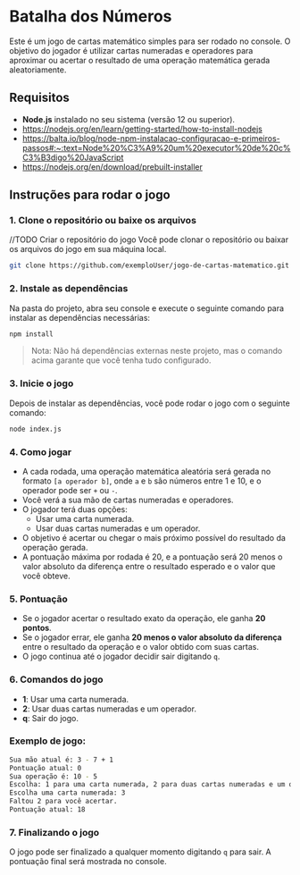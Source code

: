 # Batalha dos Números

Este é um jogo de cartas matemático simples para ser rodado no console. O objetivo do jogador é utilizar cartas numeradas e operadores para aproximar ou acertar o resultado de uma operação matemática gerada aleatoriamente.

## Requisitos

- **Node.js** instalado no seu sistema (versão 12 ou superior).
- https://nodejs.org/en/learn/getting-started/how-to-install-nodejs
- https://balta.io/blog/node-npm-instalacao-configuracao-e-primeiros-passos#:~:text=Node%20%C3%A9%20um%20executor%20de%20c%C3%B3digo%20JavaScript
- https://nodejs.org/en/download/prebuilt-installer

## Instruções para rodar o jogo

### 1. Clone o repositório ou baixe os arquivos
//TODO Criar o repositório do jogo
Você pode clonar o repositório ou baixar os arquivos do jogo em sua máquina local.

```bash
git clone https://github.com/exemploUser/jogo-de-cartas-matematico.git
```

### 2. Instale as dependências

Na pasta do projeto, abra seu console e execute o seguinte comando para instalar as dependências necessárias:

```bash
npm install
```

> Nota: Não há dependências externas neste projeto, mas o comando acima garante que você tenha tudo configurado.

### 3. Inicie o jogo

Depois de instalar as dependências, você pode rodar o jogo com o seguinte comando:

```bash
node index.js
```

### 4. Como jogar

- A cada rodada, uma operação matemática aleatória será gerada no formato `[a operador b]`, onde `a` e `b` são números entre 1 e 10, e o operador pode ser `+` ou `-`.
- Você verá a sua mão de cartas numeradas e operadores.
- O jogador terá duas opções:
  - Usar uma carta numerada.
  - Usar duas cartas numeradas e um operador.
- O objetivo é acertar ou chegar o mais próximo possível do resultado da operação gerada.
- A pontuação máxima por rodada é 20, e a pontuação será 20 menos o valor absoluto da diferença entre o resultado esperado e o valor que você obteve.

### 5. Pontuação

- Se o jogador acertar o resultado exato da operação, ele ganha **20 pontos**.
- Se o jogador errar, ele ganha **20 menos o valor absoluto da diferença** entre o resultado da operação e o valor obtido com suas cartas.
- O jogo continua até o jogador decidir sair digitando `q`.

### 6. Comandos do jogo

- **1**: Usar uma carta numerada.
- **2**: Usar duas cartas numeradas e um operador.
- **q**: Sair do jogo.

### Exemplo de jogo:

```bash
Sua mão atual é: 3 - 7 + 1
Pontuação atual: 0
Sua operação é: 10 - 5
Escolha: 1 para uma carta numerada, 2 para duas cartas numeradas e um operador, ou q para sair: 1
Escolha uma carta numerada: 3
Faltou 2 para você acertar.
Pontuação atual: 18
```

### 7. Finalizando o jogo

O jogo pode ser finalizado a qualquer momento digitando `q` para sair. A pontuação final será mostrada no console.

